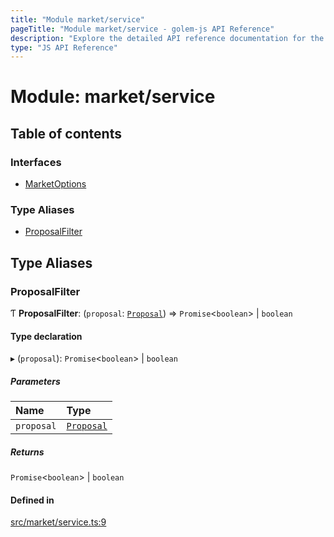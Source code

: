 ```yaml
---
title: "Module market/service"
pageTitle: "Module market/service - golem-js API Reference"
description: "Explore the detailed API reference documentation for the Module market/service within the golem-js SDK for the Golem Network."
type: "JS API Reference"
---
```

# Module: market/service

## Table of contents

### Interfaces

- [MarketOptions](../interfaces/market_service.MarketOptions)

### Type Aliases

- [ProposalFilter](market_service#proposalfilter)

## Type Aliases

### ProposalFilter

Ƭ **ProposalFilter**: (`proposal`: [`Proposal`](../classes/market_proposal.Proposal)) => `Promise`\<`boolean`\> \| `boolean`

#### Type declaration

▸ (`proposal`): `Promise`\<`boolean`\> \| `boolean`

##### Parameters

| Name | Type |
| :------ | :------ |
| `proposal` | [`Proposal`](../classes/market_proposal.Proposal) |

##### Returns

`Promise`\<`boolean`\> \| `boolean`

#### Defined in

[src/market/service.ts:9](https://github.com/golemfactory/golem-js/blob/69e0610/src/market/service.ts#L9)
